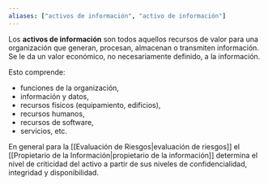 ```yaml
---
aliases: ["activos de información", "activo de información"]
---
```

Los **activos de información** son todos aquellos recursos de valor para una organización que generan, procesan, almacenan o transmiten información. Se le da un valor económico, no necesariamente definido, a la información.

Esto comprende: 
- funciones de la organización,
- información y datos,
- recursos físicos (equipamiento, edificios),
- recursos humanos,
- recursos de software,
- servicios, etc.

En general para la [[Evaluación de Riesgos|evaluación de riesgos]] el [[Propietario de la Información|propietario de la información]] determina el nivel de criticidad del activo a partir de sus niveles de confidencialidad, integridad y disponibilidad.